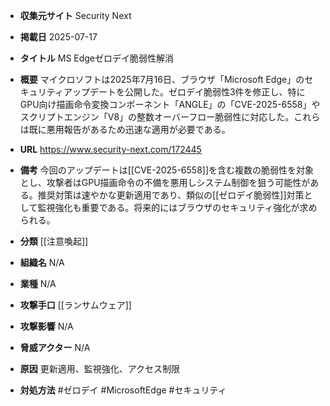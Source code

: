 - **収集元サイト**
Security Next

- **掲載日**
2025-07-17

- **タイトル**
MS Edgeゼロデイ脆弱性解消

- **概要**
マイクロソフトは2025年7月16日、ブラウザ「Microsoft Edge」のセキュリティアップデートを公開した。ゼロデイ脆弱性3件を修正し、特にGPU向け描画命令変換コンポーネント「ANGLE」の「CVE-2025-6558」やスクリプトエンジン「V8」の整数オーバーフロー脆弱性に対応した。これらは既に悪用報告があるため迅速な適用が必要である。

- **URL**
https://www.security-next.com/172445

- **備考**
今回のアップデートは[[CVE-2025-6558]]を含む複数の脆弱性を対象とし、攻撃者はGPU描画命令の不備を悪用しシステム制御を狙う可能性がある。推奨対策は速やかな更新適用であり、類似の[[ゼロデイ脆弱性]]対策として監視強化も重要である。将来的にはブラウザのセキュリティ強化が求められる。

- **分類**
[[注意喚起]]

- **組織名**
N/A

- **業種**
N/A

- **攻撃手口**
[[ランサムウェア]]

- **攻撃影響**
N/A

- **脅威アクター**
N/A

- **原因**
更新適用、監視強化、アクセス制限

- **対処方法**
#ゼロデイ #MicrosoftEdge #セキュリティ
